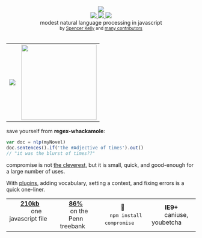 <div align="center">
  <img src="https://cloud.githubusercontent.com/assets/399657/21955696/46e882d4-da3e-11e6-94a6-720c34e27df7.jpg" />
</div>
<div align="center">
  <a href="https://www.codacy.com/app/spencerkelly86/nlp_compromise">
    <img src="https://api.codacy.com/project/badge/grade/82cc8ebd98b64ed199d7be6021488062" />
  </a>
  <a href="https://npmjs.org/package/compromise">
    <img src="https://img.shields.io/npm/v/compromise.svg?style=flat-square" />
  </a>
  <a href="https://www.codacy.com/app/spencerkelly86/nlp_compromise">
    <img src="https://api.codacy.com/project/badge/Coverage/82cc8ebd98b64ed199d7be6021488062" />
  </a>
  <div>modest natural language processing in javascript</div>
  <sub>
    by
    <a href="https://github.com/spencermountain">Spencer Kelly</a> and
    <a href="https://github.com/nlp-compromise/compromise/graphs/contributors">
      many contributors
    </a>
  </sub>
</div>
<br/>
<table align="center">
	<tr>
		<td>
			<img src="https://user-images.githubusercontent.com/399657/35827451-1696956c-0a8a-11e8-8337-034b63474239.png"/>
		</td>
		<td>
			<img width="200" src="https://user-images.githubusercontent.com/399657/35828186-9fb992f2-0a8c-11e8-94ff-fc699a0482a1.png"/>
		</td>
	</tr>
</table>

save yourself from **regex-whackamole**:
```js
var doc = nlp(myNovel)
doc.sentences().if('the #Adjective of times').out()
// "it was the blurst of times??"
```

compromise is not [the cleverest](#Justification), but it is small, quick, and good-enough for a large number of uses.

With [plugins](), adding vocabulary, setting a context, and fixing errors is a quick one-liner.

<!-- three-table section -->
<div align="center">
  <table align="center">
    <tr align="center">
      <td align="center">
        <b>
          <a href="https://unpkg.com/compromise@latest/builds/compromise.min.js">
            210kb
          </a>
        </b>
        <div>
           &nbsp; &nbsp; &nbsp; &nbsp; one javascript file &nbsp; &nbsp; &nbsp; &nbsp;
        </div>
      </td>
      <td align="center">
        <div>
          <b>
            <a href="https://github.com/nlp-compromise/compromise/wiki/Accuracy">
              86%
            </a>
          </b>
          <div>
            &nbsp; &nbsp; on the Penn treebank &nbsp; &nbsp;
         </div>
      </td>
      <td align="center">
        <b>🙏</b>
        <div>
          &nbsp; &nbsp; <kbd>npm install compromise</kbd> &nbsp; &nbsp;
        </div>
      </td>
      <td align="center">
        <b>IE9+</b>
        <div>
           &nbsp; &nbsp; &nbsp;  caniuse, youbetcha &nbsp; &nbsp; &nbsp;
        </div>
      </td>
    </tr>
  </table>
</div>
